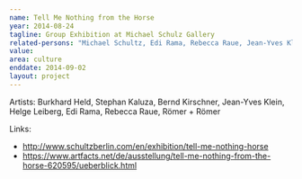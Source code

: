```yaml
---
name: Tell Me Nothing from the Horse
year: 2014-08-24
tagline: Group Exhibition at Michael Schulz Gallery
related-persons: "Michael Schultz, Edi Rama, Rebecca Raue, Jean-Yves Klein, Burkhard Held, Stephan Kaluza, Bernd Kirschner, Römer + Römer"
value:
area: culture
enddate: 2014-09-02
layout: project
---
```


Artists: Burkhard Held, Stephan Kaluza, Bernd Kirschner, Jean-Yves Klein, Helge Leiberg, Edi Rama, Rebecca Raue, Römer + Römer

Links:
* <http://www.schultzberlin.com/en/exhibition/tell-me-nothing-horse>
* <https://www.artfacts.net/de/ausstellung/tell-me-nothing-from-the-horse-620595/ueberblick.html>
